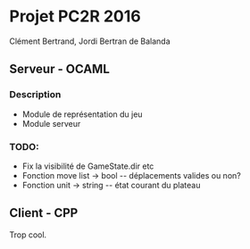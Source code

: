 # Projet PC2R 2016

Clément Bertrand, Jordi Bertran de Balanda

## Serveur - OCAML

### Description

* Module de représentation du jeu
* Module serveur

### TODO: 

* Fix la visibilité de GameState.dir etc
* Fonction move list -> bool -- déplacements valides ou non?
* Fonction unit -> string -- état courant du plateau

## Client - CPP

Trop cool.
